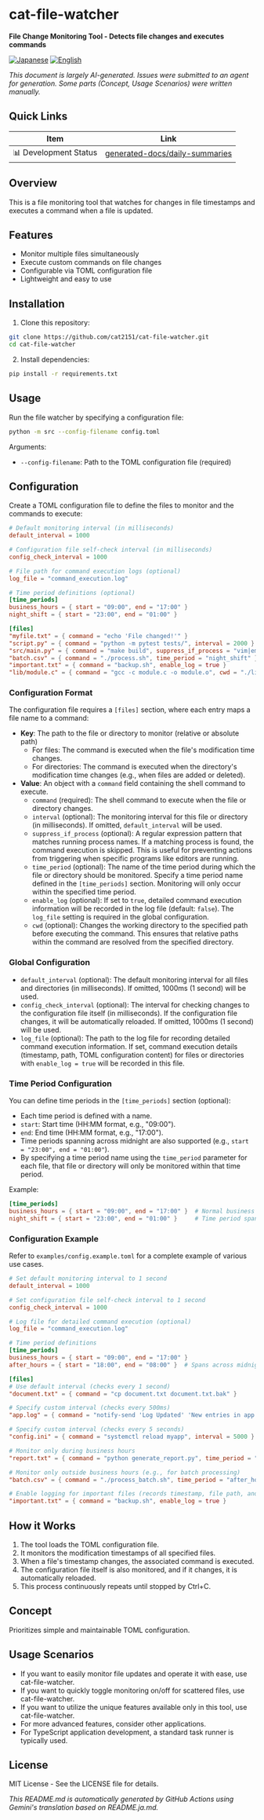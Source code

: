 # cat-file-watcher

**File Change Monitoring Tool - Detects file changes and executes commands**

<p align="left">
  <a href="README.ja.md"><img src="https://img.shields.io/badge/🇯🇵-Japanese-red.svg" alt="Japanese"></a>
  <a href="README.md"><img src="https://img.shields.io/badge/🇺🇸-English-blue.svg" alt="English"></a>
</p>

*This document is largely AI-generated. Issues were submitted to an agent for generation. Some parts (Concept, Usage Scenarios) were written manually.*

## Quick Links
| Item | Link |
|------|--------|
| 📊 Development Status | [generated-docs/daily-summaries](generated-docs/daily-summaries) |

## Overview

This is a file monitoring tool that watches for changes in file timestamps and executes a command when a file is updated.

## Features

- Monitor multiple files simultaneously
- Execute custom commands on file changes
- Configurable via TOML configuration file
- Lightweight and easy to use

## Installation

1. Clone this repository:
```bash
git clone https://github.com/cat2151/cat-file-watcher.git
cd cat-file-watcher
```

2. Install dependencies:
```bash
pip install -r requirements.txt
```

## Usage

Run the file watcher by specifying a configuration file:

```bash
python -m src --config-filename config.toml
```

Arguments:
- `--config-filename`: Path to the TOML configuration file (required)

## Configuration

Create a TOML configuration file to define the files to monitor and the commands to execute:

```toml
# Default monitoring interval (in milliseconds)
default_interval = 1000

# Configuration file self-check interval (in milliseconds)
config_check_interval = 1000

# File path for command execution logs (optional)
log_file = "command_execution.log"

# Time period definitions (optional)
[time_periods]
business_hours = { start = "09:00", end = "17:00" }
night_shift = { start = "23:00", end = "01:00" }

[files]
"myfile.txt" = { command = "echo 'File changed!'" }
"script.py" = { command = "python -m pytest tests/", interval = 2000 }
"src/main.py" = { command = "make build", suppress_if_process = "vim|emacs|code" }
"batch.csv" = { command = "./process.sh", time_period = "night_shift" }
"important.txt" = { command = "backup.sh", enable_log = true }
"lib/module.c" = { command = "gcc -c module.c -o module.o", cwd = "./lib" }
```

### Configuration Format

The configuration file requires a `[files]` section, where each entry maps a file name to a command:

- **Key**: The path to the file or directory to monitor (relative or absolute path)
  - For files: The command is executed when the file's modification time changes.
  - For directories: The command is executed when the directory's modification time changes (e.g., when files are added or deleted).
- **Value**: An object with a `command` field containing the shell command to execute.
  - `command` (required): The shell command to execute when the file or directory changes.
  - `interval` (optional): The monitoring interval for this file or directory (in milliseconds). If omitted, `default_interval` will be used.
  - `suppress_if_process` (optional): A regular expression pattern that matches running process names. If a matching process is found, the command execution is skipped. This is useful for preventing actions from triggering when specific programs like editors are running.
  - `time_period` (optional): The name of the time period during which the file or directory should be monitored. Specify a time period name defined in the `[time_periods]` section. Monitoring will only occur within the specified time period.
  - `enable_log` (optional): If set to `true`, detailed command execution information will be recorded in the log file (default: `false`). The `log_file` setting is required in the global configuration.
  - `cwd` (optional): Changes the working directory to the specified path before executing the command. This ensures that relative paths within the command are resolved from the specified directory.

### Global Configuration

- `default_interval` (optional): The default monitoring interval for all files and directories (in milliseconds). If omitted, 1000ms (1 second) will be used.
- `config_check_interval` (optional): The interval for checking changes to the configuration file itself (in milliseconds). If the configuration file changes, it will be automatically reloaded. If omitted, 1000ms (1 second) will be used.
- `log_file` (optional): The path to the log file for recording detailed command execution information. If set, command execution details (timestamp, path, TOML configuration content) for files or directories with `enable_log = true` will be recorded in this file.

### Time Period Configuration

You can define time periods in the `[time_periods]` section (optional):

- Each time period is defined with a name.
- `start`: Start time (HH:MM format, e.g., "09:00").
- `end`: End time (HH:MM format, e.g., "17:00").
- Time periods spanning across midnight are also supported (e.g., `start = "23:00", end = "01:00"`).
- By specifying a time period name using the `time_period` parameter for each file, that file or directory will only be monitored within that time period.

Example:
```toml
[time_periods]
business_hours = { start = "09:00", end = "17:00" }  # Normal business hours
night_shift = { start = "23:00", end = "01:00" }     # Time period spanning across midnight
```

### Configuration Example

Refer to `examples/config.example.toml` for a complete example of various use cases.

```toml
# Set default monitoring interval to 1 second
default_interval = 1000

# Set configuration file self-check interval to 1 second
config_check_interval = 1000

# Log file for detailed command execution (optional)
log_file = "command_execution.log"

# Time period definitions
[time_periods]
business_hours = { start = "09:00", end = "17:00" }
after_hours = { start = "18:00", end = "08:00" }  # Spans across midnight

[files]
# Use default interval (checks every 1 second)
"document.txt" = { command = "cp document.txt document.txt.bak" }

# Specify custom interval (checks every 500ms)
"app.log" = { command = "notify-send 'Log Updated' 'New entries in app.log'", interval = 500 }

# Specify custom interval (checks every 5 seconds)
"config.ini" = { command = "systemctl reload myapp", interval = 5000 }

# Monitor only during business hours
"report.txt" = { command = "python generate_report.py", time_period = "business_hours" }

# Monitor only outside business hours (e.g., for batch processing)
"batch.csv" = { command = "./process_batch.sh", time_period = "after_hours" }

# Enable logging for important files (records timestamp, file path, and configuration details)
"important.txt" = { command = "backup.sh", enable_log = true }
```

## How it Works

1. The tool loads the TOML configuration file.
2. It monitors the modification timestamps of all specified files.
3. When a file's timestamp changes, the associated command is executed.
4. The configuration file itself is also monitored, and if it changes, it is automatically reloaded.
5. This process continuously repeats until stopped by Ctrl+C.

## Concept

Prioritizes simple and maintainable TOML configuration.

## Usage Scenarios

- If you want to easily monitor file updates and operate it with ease, use cat-file-watcher.
- If you want to quickly toggle monitoring on/off for scattered files, use cat-file-watcher.
- If you want to utilize the unique features available only in this tool, use cat-file-watcher.
- For more advanced features, consider other applications.
- For TypeScript application development, a standard task runner is typically used.

## License

MIT License - See the LICENSE file for details.

*This README.md is automatically generated by GitHub Actions using Gemini's translation based on README.ja.md.*
